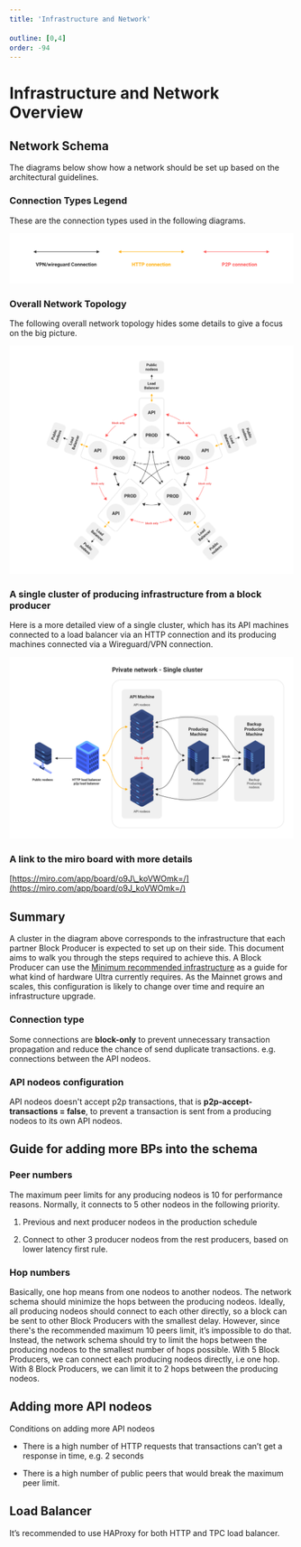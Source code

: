 ```yaml
---
title: 'Infrastructure and Network'

outline: [0,4]
order: -94
---
```


# Infrastructure and Network Overview

## Network Schema

The diagrams below show how a network should be set up based on the architectural guidelines.

### Connection Types Legend

These are the connection types used in the following diagrams.

![](/images/network-infrastructure.png)

### Overall Network Topology

The following overall network topology hides some details to give a focus on the big picture.

![](/images/nodeos-infrastructure.png)

### A single cluster of producing infrastructure from a block producer

Here is a more detailed view of a single cluster, which has its API machines connected to a load balancer via an HTTP connection and its producing machines connected via a Wireguard/VPN connection.

![](/images/vpn-network.png)

### A link to the miro board with more details

[https://miro.com/app/board/o9J\_koVWOmk=/](https://miro.com/app/board/o9J_koVWOmk=/)

## Summary

A cluster in the diagram above corresponds to the infrastructure that each partner Block Producer is expected to set up on their side. This document aims to walk you through the steps required to achieve this. A Block Producer can use the [Minimum recommended infrastructure](./minimum-recommended-infrastructure.md) as a guide for what kind of hardware Ultra currently requires. As the Mainnet grows and scales, this configuration is likely to change over time and require an infrastructure upgrade.

### Connection type

Some connections are **block-only** to prevent unnecessary transaction propagation and reduce the chance of send duplicate transactions. e.g. connections between the API nodeos.

### API nodeos configuration

API nodeos doesn't accept p2p transactions, that is **p2p-accept-transactions = false**, to prevent a transaction is sent from a producing nodeos to its own API nodeos.

## Guide for adding more BPs into the schema

### Peer numbers

The maximum peer limits for any producing nodeos is 10 for performance reasons. Normally, it connects to 5 other nodeos in the following priority.

1.  Previous and next producer nodeos in the production schedule
    
2.  Connect to other 3 producer nodeos from the rest producers, based on lower latency first rule.
    
### Hop numbers

Basically, one hop means from one nodeos to another nodeos. The network schema should minimize the hops between the producing nodeos. Ideally, all producing nodeos should connect to each other directly, so a block can be sent to other Block Producers with the smallest delay. However, since there's the recommended maximum 10 peers limit, it’s impossible to do that. Instead, the network schema should try to limit the hops between the producing nodeos to the smallest number of hops possible. With 5 Block Producers, we can connect each producing nodeos directly, i.e one hop. With 8 Block Producers, we can limit it to 2 hops between the producing nodeos.

## Adding more API nodeos

Conditions on adding more API nodeos

*   There is a high number of HTTP requests that transactions can’t get a response in time, e.g. 2 seconds
    
*   There is a high number of public peers that would break the maximum peer limit.  
    
## Load Balancer

It’s recommended to use HAProxy for both HTTP and TPC load balancer.